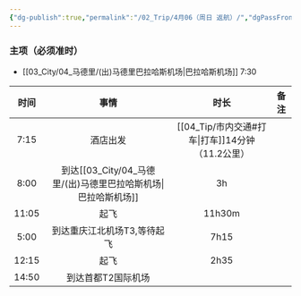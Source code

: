 ```yaml
---
{"dg-publish":true,"permalink":"/02_Trip/4月06（周日 返航）/","dgPassFrontmatter":true}
---
```



### 主项（必须准时）
+ [[03_City/04_马德里/(出)马德里巴拉哈斯机场\|巴拉哈斯机场]] 7:30

|  时间   |             事情             |             时长              | 备注  |
| :---: | :------------------------: | :-------------------------: | :-: |
| 7:15  |            酒店出发            | [[04_Tip/市内交通#打车\|打车]]14分钟（11.2公里） |     |
| 8:00  | 到达[[03_City/04_马德里/(出)马德里巴拉哈斯机场\|巴拉哈斯机场]] |             3h              |     |
| 11:05 |             起飞             |           11h30m            |     |
| 5:00  |      到达重庆江北机场T3,等待起飞       |            7h15             |     |
| 12:15 |             起飞             |            2h35             |     |
| 14:50 |         到达首都T2国际机场         |                             |     |
